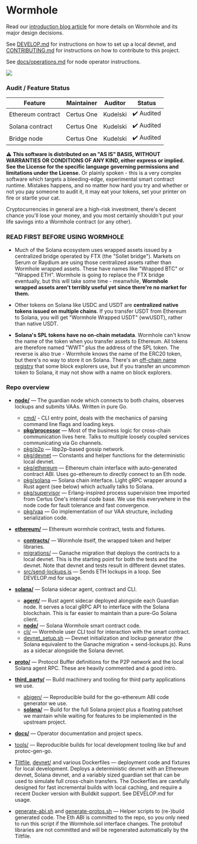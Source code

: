 # Wormhole

Read our [introduction blog article](https://medium.com/certus-one/introducing-the-wormhole-bridge-24911b7335f7) 
for more details on Wormhole and its major design decisions.

See [DEVELOP.md](DEVELOP.md) for instructions on how to set up a local devnet, and
[CONTRIBUTING.md](CONTRIBUTING.md) for instructions on how to contribute to this project.

See [docs/operations.md](docs/operations.md) for node operator instructions.

![](docs/images/overview.svg)
### Audit / Feature Status

| Feature           | Maintainer | Auditor  | Status          |
|-------------------|------------|----------|-----------------|
| Ethereum contract | Certus One | Kudelski | ✔️ Audited      |
| Solana contract   | Certus One | Kudelski | ✔️ Audited      |
| Bridge node       | Certus One | Kudelski | ✔️ Audited      |

⚠ **This software is distributed on an "AS IS" BASIS, WITHOUT WARRANTIES OR CONDITIONS OF ANY KIND, either express or
implied. See the License for the specific language governing permissions and limitations under the License.** Or plainly
spoken - this is a very complex software which targets a bleeding-edge, experimental smart contract runtime. Mistakes
happens, and no matter how hard you try and whether or not you pay someone to audit it, it may eat your tokens, set your
printer on fire or startle your cat.

Cryptocurrencies in general are a high-risk investment, there's decent chance you'll lose your money, and you most
certainly shouldn't put your life savings into a Wormhole contract (or any other).

### READ FIRST BEFORE USING WORMHOLE

- Much of the Solana ecosystem uses wrapped assets issued by a centralized bridge operated by FTX (the "Sollet bridge").
  Markets on Serum or Raydium are using those centralized assets rather than Wormhole wrapped assets. These have names
  like "Wrapped BTC" or "Wrapped ETH". Wormhole is going to replace the FTX bridge eventually, but this will take some
  time - meanwhile, **Wormhole wrapped assets aren't terribly useful yet since there're no market for them.**
  
- Other tokens on Solana like USDC and USDT are **centralized native tokens issued on multiple chains**. If you transfer
  USDT from Ethereum to Solana, you will get "Wormhole Wrapped USDT" (wwUSDT), rather than native USDT.
  
- **Solana's SPL tokens have no on-chain metadata**. Wormhole can't know the name of the token when you
  transfer assets to Ethereum. All tokens are therefore named "WWT" plus the address of the SPL token.
  The reverse is also true - Wormhole knows the name of the ERC20 token, but there's no way to store it on Solana.
  There's an [off-chain name registry](https://github.com/solana-labs/token-list) that some block explorers use, but
  if you transfer an uncommon token to Solana, it may not show with a name on block explorers.

### Repo overview

- **[node/](node/)** — The guardian node which connects to both chains, observes lockups and submits VAAs.
  Written in pure Go.
  
  - [cmd/](node/cmd/) - CLI entry point, deals with the mechanics of parsing command line flags and loading keys.
  - **[pkg/processor](node/pkg/processor)** — Most of the business logic for cross-chain communication
    lives here. Talks to multiple loosely coupled services communicating via Go channels.
  - [pkg/p2p](node/pkg/p2p) — libp2p-based gossip network.
  - [pkg/devnet](node/pkg/devnet) — Constants and helper functions for the deterministic local devnet.
  - [pkg/ethereum](node/pkg/ethereum) — Ethereum chain interface with auto-generated contract ABI.
    Uses go-ethereum to directly connect to an Eth node.
  - [pkg/solana](node/pkg/ethereum) — Solana chain interface. Light gRPC wrapper around a Rust agent (see below)
    which actually talks to Solana.  
  - [pkg/supervisor](node/pkg/supervisor) — Erlang-inspired process supervision tree imported from Certus One's
    internal code base. We use this everywhere in the node code for fault tolerance and fast convergence.
  - [pkg/vaa](node/pkg/vaa) — Go implementation of our VAA structure, including serialization code.
  
- **[ethereum/](ethereum/)** — Ethereum wormhole contract, tests and fixtures.

  - **[contracts/](ethereum/contracts)** — Wormhole itself, the wrapped token and helper libraries.
  - [migrations/](ethereum/migrations) — Ganache migration that deploys the contracts to a local devnet.
    This is the starting point for both the tests and the devnet. Note that devnet and tests result
    in different devnet states.
  - [src/send-lockups.js](ethereum/src/send-lockups.js) — Sends ETH lockups in a loop.
    See DEVELOP.md for usage.
  
- **[solana/](solana/)** — Solana sidecar agent, contract and CLI.
  - **[agent/](solana/agent/)** — Rust agent sidecar deployed alongside each Guardian node. It serves
    a local gRPC API to interface with the Solana blockchain. This is far easier to maintain than a
    pure-Go Solana client.
  - **[node/](solana/node/)** — Solana Wormhole smart contract code. 
  - [cli/](solana/cli/) — Wormhole user CLI tool for interaction with the smart contract. 
  - [devnet_setup.sh](solana/devnet_setup.sh) — Devnet initialization and lockup generator
    (the Solana equivalent to the Ganache migration + send-lockups.js). Runs as a sidecar alongside the Solana devnet. 

- **[proto/](proto/)** — Protocol Buffer definitions for the P2P network and the local Solana agent RPC.
  These are heavily commented and a good intro.

- **[third_party/](third_party/)** — Build machinery and tooling for third party applications we use.
  - [abigen/](third_party/abigen/) — Reproducible build for the go-ethereum ABI code generator we use.
  - **[solana/](third_party/solana/)** — Build for the full Solana project plus a floating patchset we maintain while
    waiting for features to be implemented in the upstream project. 

- **[docs/](docs/)** — Operator documentation and project specs.

- [tools/](tools/) — Reproducible builds for local development tooling like buf and protoc-gen-go. 
  
- [Tiltfile](Tiltfile),  [devnet/](devnet/) and various Dockerfiles — deployment code and fixtures for local development.
  Deploys a deterministic devnet with an Ethereum devnet, Solana devnet, and a variably sized guardian set
  that can be used to simulate full cross-chain transfers. The Dockerfiles are carefully designed for fast incremental
  builds with local caching, and require a recent Docker version with Buildkit support. See DEVELOP.md for usage.
  
- [generate-abi.sh](generate-abi.sh) and [generate-protos.sh](generate-protos.sh) — 
  Helper scripts to (re-)build generated code. The Eth ABI is committed to the repo, so you only
  need to run this script if the Wormhole.sol interface changes. The protobuf libraries are not
  committed and will be regenerated automatically by the Tiltfile. 
  
